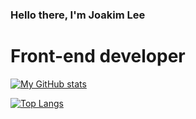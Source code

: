 ### Hello there, I'm Joakim Lee

# Front-end developer

[![My GitHub stats](https://github-readme-stats.vercel.app/api?username=joakimlees)](https://github.com/joakimlees/github-readme-stats)

[![Top Langs](https://github-readme-stats.vercel.app/api/top-langs/?username=joakimlees&layout=compact)](https://github.com/joakimlees/github-readme-stats)

<!--
**joakimlees/joakimlees** is a ✨ _special_ ✨ repository because its `README.md` (this file) appears on your GitHub profile.

Here are some ideas to get you started:

- 🔭 I’m currently working on different school projects
- 🌱 I’m currently learning
- 👯 I’m looking to collaborate on ...
- 🤔 I’m looking for help with ...
- 💬 Ask me about Anything
- 📫 How to reach me: ...
- 😄 Pronouns: ...
- ⚡ Fun fact: I was Norway's Strongest Man in 2016 -
-->
